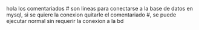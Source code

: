 hola
los comentariados # son lineas para conectarse a la base de datos en mysql, si se quiere la conexion quitarle el comentariado #, 
se puede ejecutar normal sin requerir la conexion a la bd